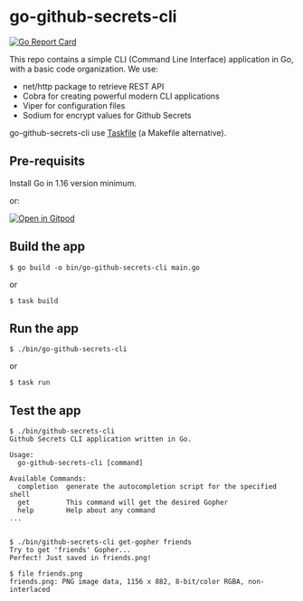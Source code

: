 # go-github-secrets-cli

[![Go Report Card](https://goreportcard.com/badge/github.com/scraly/learning-go-by-examples)](https://goreportcard.com/report/github.com/scraly/learning-go-by-examples)

This repo contains a simple CLI (Command Line Interface) application in Go, with a basic code organization.
We use:
* net/http package to retrieve REST API
* Cobra for creating powerful modern CLI applications
* Viper for configuration files
* Sodium for encrypt values for Github Secrets

go-github-secrets-cli use [Taskfile](https://dev.to/stack-labs/introduction-to-taskfile-a-makefile-alternative-h92) (a Makefile alternative). 

## Pre-requisits

Install Go in 1.16 version minimum.

or:

[![Open in Gitpod](https://gitpod.io/button/open-in-gitpod.svg)](https://gitpod.io/#https://github.com/EsmerlinJM/go-github-secrets/tree/master)

## Build the app

`$ go build -o bin/go-github-secrets-cli main.go`

or

`$ task build`

## Run the app

`$ ./bin/go-github-secrets-cli`

or

`$ task run`

## Test the app

```
$ ./bin/github-secrets-cli
Github Secrets CLI application written in Go.

Usage:
  go-github-secrets-cli [command]

Available Commands:
  completion  generate the autocompletion script for the specified shell
  get         This command will get the desired Gopher
  help        Help about any command
...


$ ./bin/github-secrets-cli get-gopher friends
Try to get 'friends' Gopher...
Perfect! Just saved in friends.png!

$ file friends.png
friends.png: PNG image data, 1156 x 882, 8-bit/color RGBA, non-interlaced
```